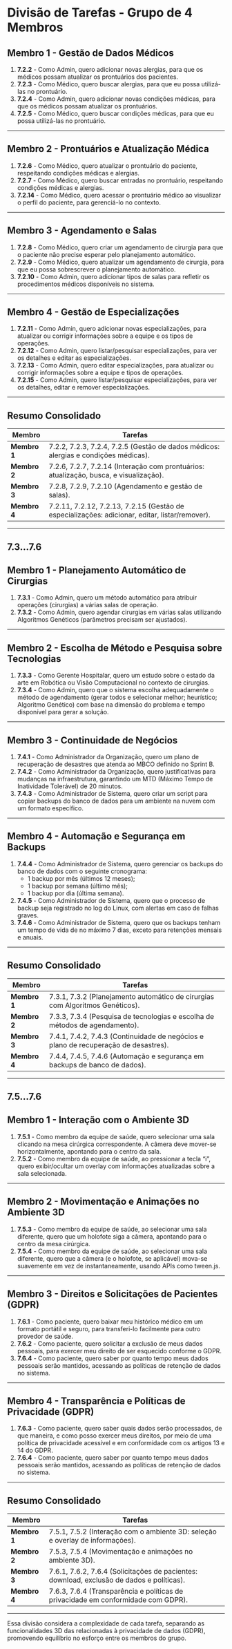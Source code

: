 ﻿# Divisão de Tarefas - Grupo de 4 Membros

## **Membro 1 - Gestão de Dados Médicos**
1. **7.2.2** - Como Admin, quero adicionar novas alergias, para que os médicos possam atualizar os prontuários dos pacientes.
2. **7.2.3** - Como Médico, quero buscar alergias, para que eu possa utilizá-las no prontuário.
3. **7.2.4** - Como Admin, quero adicionar novas condições médicas, para que os médicos possam atualizar os prontuários.
4. **7.2.5** - Como Médico, quero buscar condições médicas, para que eu possa utilizá-las no prontuário.

---

## **Membro 2 - Prontuários e Atualização Médica**
1. **7.2.6** - Como Médico, quero atualizar o prontuário do paciente, respeitando condições médicas e alergias.
2. **7.2.7** - Como Médico, quero buscar entradas no prontuário, respeitando condições médicas e alergias.
3. **7.2.14** - Como Médico, quero acessar o prontuário médico ao visualizar o perfil do paciente, para gerenciá-lo no contexto.

---

## **Membro 3 - Agendamento e Salas**
1. **7.2.8** - Como Médico, quero criar um agendamento de cirurgia para que o paciente não precise esperar pelo planejamento automático.
2. **7.2.9** - Como Médico, quero atualizar um agendamento de cirurgia, para que eu possa sobrescrever o planejamento automático.
3. **7.2.10** - Como Admin, quero adicionar tipos de salas para refletir os procedimentos médicos disponíveis no sistema.

---

## **Membro 4 - Gestão de Especializações**
1. **7.2.11** - Como Admin, quero adicionar novas especializações, para atualizar ou corrigir informações sobre a equipe e os tipos de operações.
2. **7.2.12** - Como Admin, quero listar/pesquisar especializações, para ver os detalhes e editar as especializações.
3. **7.2.13** - Como Admin, quero editar especializações, para atualizar ou corrigir informações sobre a equipe e tipos de operações.
4. **7.2.15** - Como Admin, quero listar/pesquisar especializações, para ver os detalhes, editar e remover especializações.

---

## **Resumo Consolidado**

| **Membro**   | **Tarefas**                                                                                     |
|--------------|-------------------------------------------------------------------------------------------------|
| **Membro 1** | 7.2.2, 7.2.3, 7.2.4, 7.2.5 (Gestão de dados médicos: alergias e condições médicas).              |
| **Membro 2** | 7.2.6, 7.2.7, 7.2.14 (Interação com prontuários: atualização, busca, e visualização).            |
| **Membro 3** | 7.2.8, 7.2.9, 7.2.10 (Agendamento e gestão de salas).                                           |
| **Membro 4** | 7.2.11, 7.2.12, 7.2.13, 7.2.15 (Gestão de especializações: adicionar, editar, listar/remover).   |

---

## **7.3...7.6**
## **Membro 1 - Planejamento Automático de Cirurgias**
1. **7.3.1** - Como Admin, quero um método automático para atribuir operações (cirurgias) a várias salas de operação.
2. **7.3.2** - Como Admin, quero agendar cirurgias em várias salas utilizando Algoritmos Genéticos (parâmetros precisam ser ajustados).

---

## **Membro 2 - Escolha de Método e Pesquisa sobre Tecnologias**
1. **7.3.3** - Como Gerente Hospitalar, quero um estudo sobre o estado da arte em Robótica ou Visão Computacional no contexto de cirurgias.
2. **7.3.4** - Como Admin, quero que o sistema escolha adequadamente o método de agendamento (gerar todos e selecionar melhor; heurístico; Algoritmo Genético) com base na dimensão do problema e tempo disponível para gerar a solução.

---

## **Membro 3 - Continuidade de Negócios**
1. **7.4.1** - Como Administrador da Organização, quero um plano de recuperação de desastres que atenda ao MBCO definido no Sprint B.
2. **7.4.2** - Como Administrador da Organização, quero justificativas para mudanças na infraestrutura, garantindo um MTD (Máximo Tempo de Inatividade Tolerável) de 20 minutos.
3. **7.4.3** - Como Administrador de Sistema, quero criar um script para copiar backups do banco de dados para um ambiente na nuvem com um formato específico.

---

## **Membro 4 - Automação e Segurança em Backups**
1. **7.4.4** - Como Administrador de Sistema, quero gerenciar os backups do banco de dados com o seguinte cronograma:
    - 1 backup por mês (últimos 12 meses);
    - 1 backup por semana (último mês);
    - 1 backup por dia (última semana).
2. **7.4.5** - Como Administrador de Sistema, quero que o processo de backup seja registrado no log do Linux, com alertas em caso de falhas graves.
3. **7.4.6** - Como Administrador de Sistema, quero que os backups tenham um tempo de vida de no máximo 7 dias, exceto para retenções mensais e anuais.

---

## **Resumo Consolidado**

| **Membro**   | **Tarefas**                                                                                      |
|--------------|--------------------------------------------------------------------------------------------------|
| **Membro 1** | 7.3.1, 7.3.2 (Planejamento automático de cirurgias com Algoritmos Genéticos).                    |
| **Membro 2** | 7.3.3, 7.3.4 (Pesquisa de tecnologias e escolha de métodos de agendamento).                      |
| **Membro 3** | 7.4.1, 7.4.2, 7.4.3 (Continuidade de negócios e plano de recuperação de desastres).              |
| **Membro 4** | 7.4.4, 7.4.5, 7.4.6 (Automação e segurança em backups de banco de dados).                        |

---

## **7.5...7.6**

## **Membro 1 - Interação com o Ambiente 3D**
1. **7.5.1** - Como membro da equipe de saúde, quero selecionar uma sala clicando na mesa cirúrgica correspondente. A câmera deve mover-se horizontalmente, apontando para o centro da sala.
2. **7.5.2** - Como membro da equipe de saúde, ao pressionar a tecla “i”, quero exibir/ocultar um overlay com informações atualizadas sobre a sala selecionada.

---

## **Membro 2 - Movimentação e Animações no Ambiente 3D**
1. **7.5.3** - Como membro da equipe de saúde, ao selecionar uma sala diferente, quero que um holofote siga a câmera, apontando para o centro da mesa cirúrgica.
2. **7.5.4** - Como membro da equipe de saúde, ao selecionar uma sala diferente, quero que a câmera (e o holofote, se aplicável) mova-se suavemente em vez de instantaneamente, usando APIs como tween.js.

---

## **Membro 3 - Direitos e Solicitações de Pacientes (GDPR)**
1. **7.6.1** - Como paciente, quero baixar meu histórico médico em um formato portátil e seguro, para transferi-lo facilmente para outro provedor de saúde.
2. **7.6.2** - Como paciente, quero solicitar a exclusão de meus dados pessoais, para exercer meu direito de ser esquecido conforme o GDPR.
3. **7.6.4** - Como paciente, quero saber por quanto tempo meus dados pessoais serão mantidos, acessando as políticas de retenção de dados no sistema.

---

## **Membro 4 - Transparência e Políticas de Privacidade (GDPR)**
1. **7.6.3** - Como paciente, quero saber quais dados serão processados, de que maneira, e como posso exercer meus direitos, por meio de uma política de privacidade acessível e em conformidade com os artigos 13 e 14 do GDPR.
2. **7.6.4** - Como paciente, quero saber por quanto tempo meus dados pessoais serão mantidos, acessando as políticas de retenção de dados no sistema.

---

## **Resumo Consolidado**

| **Membro**   | **Tarefas**                                                                                      |
|--------------|--------------------------------------------------------------------------------------------------|
| **Membro 1** | 7.5.1, 7.5.2 (Interação com o ambiente 3D: seleção e overlay de informações).                    |
| **Membro 2** | 7.5.3, 7.5.4 (Movimentação e animações no ambiente 3D).                                          |
| **Membro 3** | 7.6.1, 7.6.2, 7.6.4 (Solicitações de pacientes: download, exclusão de dados e políticas).        |
| **Membro 4** | 7.6.3, 7.6.4 (Transparência e políticas de privacidade em conformidade com GDPR).                |

---

Essa divisão considera a complexidade de cada tarefa, separando as funcionalidades 3D das relacionadas à privacidade de dados (GDPR), promovendo equilíbrio no esforço entre os membros do grupo.
